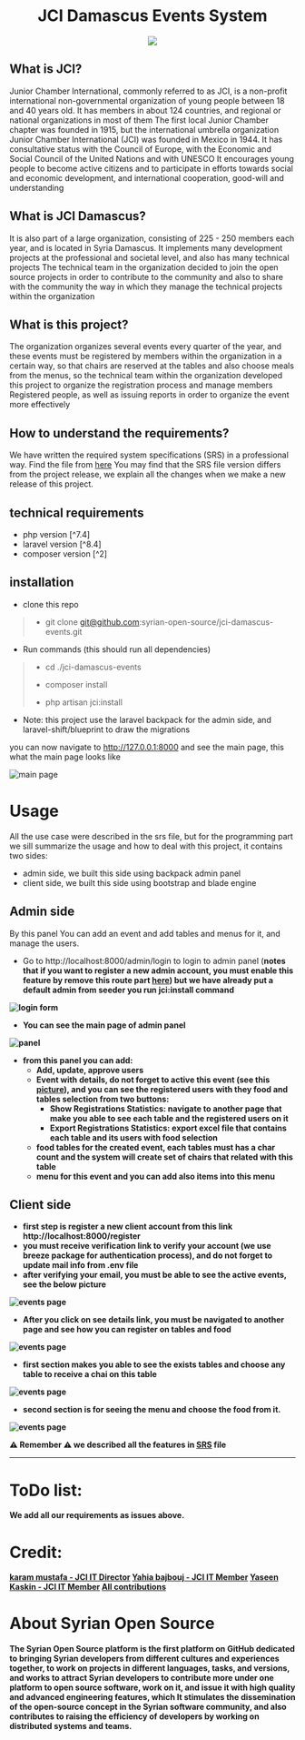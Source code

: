 <div align="center" >
    <h1> JCI Damascus Events System </h1>
    <img src='public/images/logo.png' />
</div>

## What is JCI?
Junior Chamber International, commonly referred to as JCI, is a non-profit international non-governmental organization
of young people between 18 and 40 years old. It has members in about 124 countries, and regional or national organizations in most of them
The first local Junior Chamber chapter was founded in 1915, but the international umbrella organization Junior Chamber International (JCI) was founded in Mexico in 1944. It has consultative status with the Council of Europe, with the Economic and Social Council of the United Nations and with UNESCO
It encourages young people to become active citizens and to participate in efforts towards social and economic development, and international cooperation, good-will and understanding

## What is JCI Damascus?
It is also part of a large organization, consisting of 225 - 250 members each year, and is located in Syria Damascus.
It implements many development projects at the professional and societal level, and also has many technical projects
The technical team in the organization decided to join the open source projects in order to contribute to the community and also to share with the community the way in which they manage the technical projects within the organization

## What is this project?
The organization organizes several events every quarter of the year,
and these events must be registered by members within the organization in a certain way,
so that chairs are reserved at the tables and also choose meals from the menus,
so the technical team within the organization developed this project to organize 
the registration process and manage members Registered people,
as well as issuing reports in order to organize the event more effectively

## How to understand the requirements?
We have written the required system specifications (SRS) in a professional way. Find the file from [here](config/JCI%20Events%20Projects%20SRS%20v1.3.pdf)
You may find that the SRS file version differs from the project release,
we explain all the changes when we make a new release of this project.


## technical requirements
- php version [^7.4]
- laravel version [^8.4]
- composer version [^2]

## installation
- clone this repo
> - git clone git@github.com:syrian-open-source/jci-damascus-events.git
>
- Run commands (this should run all dependencies)
> - cd ./jci-damascus-events
>
> - composer install
>
> - php artisan jci:install

* Note: this project use the laravel backpack for the admin side, and laravel-shift/blueprint to draw the migrations

you can now navigate to http://127.0.0.1:8000 and see the main page, this what the main page looks like

<img src='public/images/docs/pic1.png' alt='main page'/>


# Usage
All the use case were described in the srs file, but for the programming part we sill summarize the usage and how to deal with this project, it contains two sides:
* admin side, we built this side using backpack admin panel
* client side, we built this side using bootstrap and blade engine

## Admin side
By this panel You can add an event and add tables and menus for it, and manage the users.

- Go to http://localhost:8000/admin/login to login to admin panel (<b>notes<b/> that if you want to register a new admin account, you must enable this feature by remove this route part [here](https://github.com/karam-mustafa/jci-damascus-events/blob/main/routes/backpack/custom.php#L11)) but we have already put a default admin from seeder you run jci:install command 
<img src='public/images/docs/pic2.png' alt='login form'/>

- You can see the main page of admin panel

<img src='public/images/docs/pic3.png' alt='panel'/>

- from this panel you can add:
  - Add, update, approve users
  - Event with details, do not forget to active this event (see this [picture](./public/images/docs/pic4.png)), and you can see the registered users with they food and tables selection from two buttons:
    -  Show Registrations Statistics: navigate to another page that make you able to see each table and the registered users on it 
    -  Export Registrations Statistics: export excel file that contains each table and its users with food selection
  - food tables for the created event, each tables must has a char count and the system will create set of chairs that related with this table 
  - menu for this event and you can add also items into this menu

## Client side
- first step is register a new client account from this link http://localhost:8000/register
- you must receive verification link to verify your account (we use breeze package for authentication process), and do not forget to update mail info from .env file
- after verifying your email, you must be able to see the active events, see the below picture

<img src='public/images/docs/pic5.png' alt='events page'/>

- After you click on see details link, you must be navigated to another page and see how you can register on tables and food

<img src='public/images/docs/pic6.png' alt='events page'/>

- first section makes you able to see the exists tables and choose any table to receive a chai on this table

<img src='public/images/docs/pic7.png' alt='events page'/>

- second section is for seeing the menu and choose the food from it.

<img src='public/images/docs/pic8.png' alt='events page'/>


:warning: Remember :warning: we described all the features in [SRS](config/JCI%20Events%20Projects%20SRS%20v1.3.pdf) file

----------------

# ToDo list: 
We add all our requirements as issues above.

# Credit: 
[karam mustafa - JCI IT Director](https://www.linkedin.com/in/karam2mustafa/)
[Yahia bajbouj - JCI IT Member](https://www.linkedin.com/in/yahia-bajbouj-6417ba1b5/)
[Yaseen Kaskin - JCI IT Member](https://www.linkedin.com/in/yaseen-kaskin/)
[All contributions](https://github.com/Syrian-Open-Source/jci-damascus-events/graphs/contributors)

# About Syrian Open Source
The Syrian Open Source platform is the first platform on GitHub dedicated to bringing Syrian developers from different cultures and experiences together,
to work on projects in different languages, tasks, and versions, and works to attract Syrian developers to contribute more under one platform to open source software,
work on it, and issue it with high quality and advanced engineering features, which It stimulates the dissemination of the open-source concept in the Syrian software community,
and also contributes to raising the efficiency of developers by working on distributed systems and teams.
